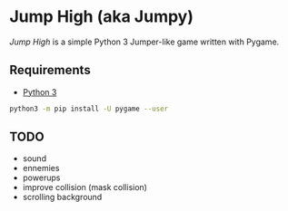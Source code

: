 # Jump High (aka Jumpy)

*Jump High* is a simple Python 3 Jumper-like game written with Pygame.

## Requirements
* [Python 3](https://www.python.org/downloads/)
```bash
python3 -m pip install -U pygame --user
```

## TODO
* sound
* ennemies
* powerups
* improve collision (mask collision)
* scrolling background